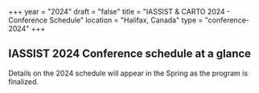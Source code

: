 +++
year = "2024"
draft = "false"
title = "IASSIST & CARTO 2024 - Conference Schedule"
location = "Halifax, Canada"
type = "conference-2024"
+++

## IASSIST 2024 Conference schedule at a glance

Details on the 2024 schedule will appear in the Spring as the program is finalized.

<!--
A typical conference schedule is shown below.  Details on the 2024 schedule will appear in the Spring as the program is finalized.

<style>
  table.schedule {
    border-collapse: collapse;
    margin: 25px 0;
	border: 1px solid #aaa;
    box-shadow: 0 0 20px rgba(0, 0, 0, 0.15);
    background-color:#eed;
    width:100%;
    table-layout:fixed;
    }
  table.schedule thead th {
    background-color: silver; 
	padding: 1em;
	text-align: left;
	color: #4d4d4d;
	}
  table.schedule tbody tr {
    border-bottom: 5px solid #ddd;
	}
  table.schedule tbody tr:nth-child(even) {
    background-color: #f2f2f2;
	}
  table.schedule tbody td {
    padding: 1em;
    }
  table.schedule tbody tr.active-row {
    font-weight: bold;
	}
</style>

<table class="schedule">
<thead>
	<tr>
	  <th>Monday</th>
	  <th>Tuesday</th>
	  <th>Wednesday</th>
	  <th>Thursday</th>
	  <th>Friday</th>
	</tr>
</thead>
<tbody>
	<tr>
	  <td></td>
	  <td>Workshops</td>
	  <td>Plenary/Panel</td>
	  <td>Plenary/Panel</td>
	  <td>Sessions</td>
	</tr>
	<tr>
	  <td>IASSIST Administrative Meeting</td>
	  <td>Workshops</td>
	  <td>Sessions or Interest Groups Meetings</td>
	  <td>Sessions</td>
	  <td>Sessions</td>
	</tr>
	<tr>
	  <td>Lunch on your own</td>
	  <td>Lunch on your own</td>
	  <td>Lunch</td>
	  <td>Lunch &amp; IASSIST Business meeting</td>
	  <td>Lunch</td>
	</tr>
	<tr>
	  <td>IASSIST Administrative Meeting</td>
	  <td>Workshops</td>
	  <td>Sessions</td>
	  <td>Birds of a Feather</td>
	  <td>Sessions</td>
	</tr>
	<tr>
	  <td></td>
	  <td>Interest Group Discussions</td>
	  <td>Poster session</td>
	  <td>Sessions</td>
	  <td>Wrapup</td>
	</tr>
	<tr>
	  <td></td>
	  <td>Reception</td>
	  <td></td>
	  <td>Banquet</td>
	  <td></td>
	</tr>
</tbody>
</table>

## Detailed schedule

Forthcoming.
-->

<!---
Monday|Tuesday|Wednesday|Thursday|Friday|
---|---|---|---|---|
IASSIST Administrative Meeting|Workshops|Plenary|Plenary|Sessions|
|||Sessions|Sessions|
Lunch on your own|Lunch on your own|Lunch|Lunch & IASSIST Business meeting|Lunch
||Workshops|Poster session|Sessions|Wrapup|
IASSIST Administrative Meeting|Interest Group Discussions|Sessions|Sessions||
||Reception||Banquet||
-->
